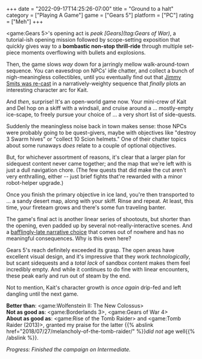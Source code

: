 +++
date = "2022-09-17T14:25:26-07:00"
title = "Ground to a halt"
category = ["Playing A Game"]
game = ["Gears 5"]
platform = ["PC"]
rating = ["Meh"]
+++

<game:Gears 5>'s opening act is <i>peak [Gears](tag:Gears of War)</i>, a tutorial-ish opening mission followed by scope-setting exposition that quickly gives way to a <b>bombastic non-stop thrill-ride</b> through multiple set-piece moments overflowing with bullets and explosions.

Then, the game slows <i>way</i> down for a jarringly mellow walk-around-town sequence.  You can eavesdrop on NPCs' idle chatter, and collect a bunch of nigh-meaningless collectibles, until you eventually find out that <a href="https://gearsofwar.fandom.com/wiki/Oscar_Diaz">Jimmy Smits was re-cast</a> in a narratively-weighty sequence that <i>finally</i> plots an interesting character arc for Kait.

And <i>then</i>, surprise!  It's an open-world game now.  Your mini-crew of Kait and Del hop on a skiff with a windsail, and cruise around a ... mostly-empty ice-scape, to freely pursue your choice of ... a very short list of side-quests.

Suddenly the meaningless noise back in town makes sense: those NPCs were probably going to be quest-givers, maybe with objectives like "destroy 3 Swarm hives" or "collect 10 Scion helmets."  One of their chatter topics about some runaways <i>does</i> relate to a couple of optional objectives.

But, for whichever assortment of reasons, it's clear that a larger plan for sidequest content never came together; and the map that we're left with is just a dull navigation chore.  (The few quests that did make the cut aren't very enthralling, either -- just brief fights that're rewarded with a minor robot-helper upgrade.)

Once you finish the primary objective in ice land, you're then transported to ... a sandy desert map, along with your skiff.  Rinse and repeat.  At least, this time, your fireteam grows and there's some fun traveling banter.

The game's final act is another linear series of shootouts, but shorter than the opening, even padded up by several not-really-interactive scenes.  And a <a href="https://www.eurogamer.net/gears-of-war-5-ending-choice-6030">bafflingly-late narrative choice</a> that comes out of nowhere and has no meaningful consequences.  Why is this even here?

Gears 5's reach definitely exceeded its grasp.  The open areas have excellent visual design, and it's impressive that they work <i>technologically</i>, but scant sidequests and a <i>total lack</i> of sandbox content makes them feel incredibly empty.  And while it continues to do fine with linear encounters, these peak early and run out of steam by the end.

Not to mention, Kait's character growth is <i>once again</i> drip-fed and left dangling until the next game.

<b>Better than</b>: <game:Wolfenstein II: The New Colossus>  
<b>Not as good as</b>: <game:Borderlands 3>, <game:Gears of War 4>  
<b>About as good as</b>: <game:Rise of the Tomb Raider> and <game:Tomb Raider (2013)>, granted my praise for the latter {{% abslink href="2018/07/27/melancholy-of-the-tomb-raider/" %}}<i>did not</i> age well{{% /abslink %}}.

<i>Progress: Finished the campaign on Intermediate.</i>
